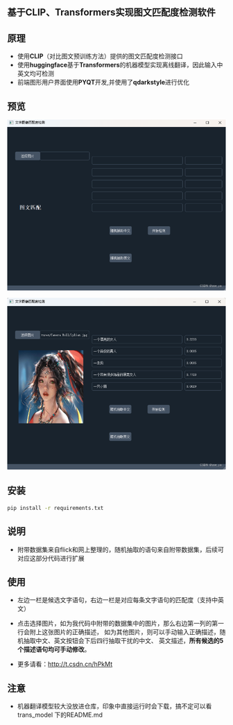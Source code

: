 ## 基于CLIP、Transformers实现图文匹配度检测软件

## 原理
- 使用**CLIP**（对比图文预训练方法）提供的图文匹配度检测接口
- 使用**huggingface**基于**Transformers**的机器模型实现离线翻译，因此输入中英文均可检测
- 前端图形用户界面使用**PYQT**开发,并使用了**qdarkstyle**进行优化

## 预览
![](./assets/1.png)

![](./assets/2.png)

## 安装
``` bash
pip install -r requirements.txt
```
## 说明
- 附带数据集来自flick和网上整理的，随机抽取的语句来自附带数据集，后续可对应这部分代码进行扩展
## 使用
- 左边一栏是候选文字语句，右边一栏是对应每条文字语句的匹配度（支持中英文）

- 点击选择图片，如为我代码中附带的数据集中的图片，那么右边第一列的第一行会附上这张图片的正确描述，
 如为其他图片，则可以手动输入正确描述，随机抽取中文、英文按钮会下后四行抽取干扰的中文、
英文描述，**所有候选的5个描述语句均可手动修改**。
- 更多请看：http://t.csdn.cn/hPkMt

## 注意
- 机器翻译模型较大没放进仓库，印象中直接运行时会下载，搞不定可以看 trans_model 下的README.md